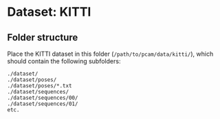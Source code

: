 # Dataset: KITTI

## Folder structure

Place the KITTI dataset in this folder (`/path/to/pcam/data/kitti/`), which should contain the following subfolders:
```
./dataset/
./dataset/poses/
./dataset/poses/*.txt
./dataset/sequences/
./dataset/sequences/00/
./dataset/sequences/01/
etc.
```
